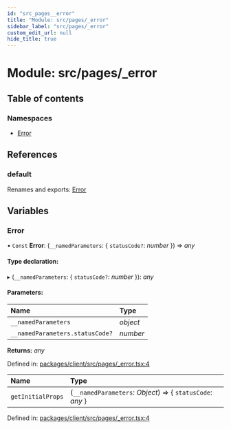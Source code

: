 ```yaml
---
id: "src_pages__error"
title: "Module: src/pages/_error"
sidebar_label: "src/pages/_error"
custom_edit_url: null
hide_title: true
---
```


# Module: src/pages/\_error

## Table of contents

### Namespaces

- [Error](src_pages__error.error.md)

## References

### default

Renames and exports: [Error](src_pages__error.md#error)

## Variables

### Error

• `Const` **Error**: (`__namedParameters`: { `statusCode?`: *number*  }) => *any*

#### Type declaration:

▸ (`__namedParameters`: { `statusCode?`: *number*  }): *any*

#### Parameters:

| Name | Type |
| :------ | :------ |
| `__namedParameters` | *object* |
| `__namedParameters.statusCode?` | *number* |

**Returns:** *any*

Defined in: [packages/client/src/pages/_error.tsx:4](https://github.com/xr3ngine/xr3ngine/blob/2d83606b6/packages/client/src/pages/_error.tsx#L4)

| Name | Type |
| :------ | :------ |
| `getInitialProps` | (`__namedParameters`: *Object*) => { `statusCode`: *any*  } |

Defined in: [packages/client/src/pages/_error.tsx:4](https://github.com/xr3ngine/xr3ngine/blob/2d83606b6/packages/client/src/pages/_error.tsx#L4)
